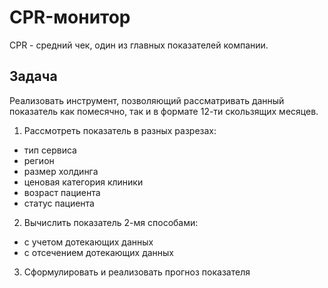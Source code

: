# CPR-монитор

CPR - средний чек, один из главных показателей компании.

## Задача

Реализовать инструмент, позволяющий рассматривать данный показатель как помесячно, так и в формате 12-ти скользящих месяцев.

1. Рассмотреть показатель в разных разрезах:

  - тип сервиса
  - регион
  - размер холдинга
  - ценовая категория клиники
  - возраст пациента
  - статус пациента

2. Вычислить показатель 2-мя способами:

  - с учетом дотекающих данных
  - с отсечением дотекающих данных

3. Сформулировать и реализовать прогноз показателя


